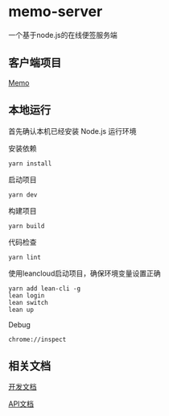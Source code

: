 # memo-server
一个基于node.js的在线便签服务端

## 客户端项目
[Memo](https://github.com/Hoofoo-WHU/memo)

## 本地运行

首先确认本机已经安装 Node.js 运行环境

安装依赖
```shell
yarn install
```

启动项目
```shell
yarn dev
```

构建项目
```shell
yarn build
```

代码检查
```shell
yarn lint
```

使用leancloud启动项目，确保环境变量设置正确
```shell
yarn add lean-cli -g
lean login
lean switch
lean up
```

Debug
```shell
chrome://inspect
```

## 相关文档
[开发文档](docs)

[API文档](docs/api.md)